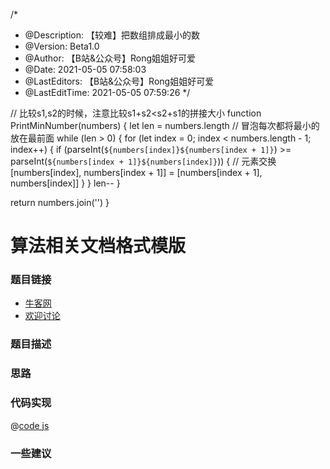 /*
 * @Description: 【较难】把数组排成最小的数
 * @Version: Beta1.0
 * @Author: 【B站&公众号】Rong姐姐好可爱
 * @Date: 2021-05-05 07:58:03
 * @LastEditors: 【B站&公众号】Rong姐姐好可爱
 * @LastEditTime: 2021-05-05 07:59:26
 */

// 比较s1,s2的时候，注意比较s1+s2<s2+s1的拼接大小
function PrintMinNumber(numbers) {
  let len = numbers.length
  // 冒泡每次都将最小的放在最前面
  while (len > 0) {
    for (let index = 0; index < numbers.length - 1; index++) {
      if (parseInt(`${numbers[index]}${numbers[index + 1]}`) >= parseInt(`${numbers[index + 1]}${numbers[index]}`)) {
        // 元素交换
        [numbers[index], numbers[index + 1]] = [numbers[index + 1], numbers[index]]
      }
    }
    len--
  }

  return numbers.join('')
}

# 算法相关文档格式模版




### 题目链接

- [牛客网]()
- [欢迎讨论]()

### 题目描述


### 思路


### 代码实现

@[code js](@code/algorithm/剑指/栈队列堆/firstAppearingOnce.js)

### 一些建议